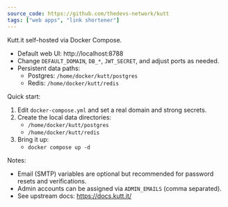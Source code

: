```yaml
---
source_code: https://github.com/thedevs-network/kutt
tags: ["web apps", "link shortener"]
---
```


Kutt.it self-hosted via Docker Compose.

- Default web UI: http://localhost:8788
- Change `DEFAULT_DOMAIN`, `DB_*`, `JWT_SECRET`, and adjust ports as needed.
- Persistent data paths:
  - Postgres: `/home/docker/kutt/postgres`
  - Redis: `/home/docker/kutt/redis`

Quick start:

1. Edit `docker-compose.yml` and set a real domain and strong secrets.
2. Create the local data directories:
   - `/home/docker/kutt/postgres`
   - `/home/docker/kutt/redis`
3. Bring it up:
   - `docker compose up -d`

Notes:
- Email (SMTP) variables are optional but recommended for password resets and verifications.
- Admin accounts can be assigned via `ADMIN_EMAILS` (comma separated).
- See upstream docs: https://docs.kutt.it/
